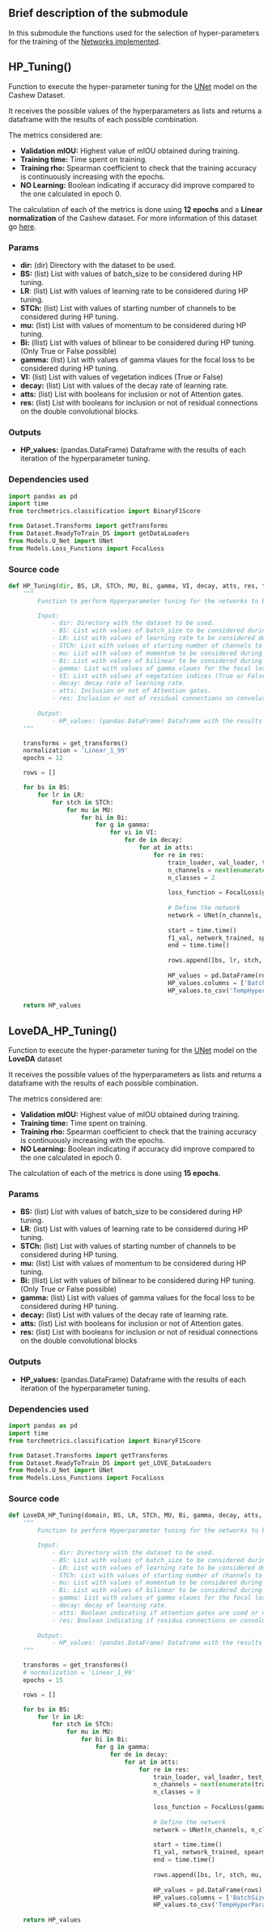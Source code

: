 ## Brief description of the submodule

In this submodule the functions used for the selection of hyper-parameters for the training of the [Networks implemented](../Models/U_Net#networks-implemented).

## HP_Tuning()

Function to execute the hyper-parameter tuning for the [UNet](../Models/U_Net#unet) model on the Cashew Dataset.

It receives the possible values of the hyperparameters as lists and returns a dataframe with the results of each possible combination. 

The metrics considered are:
- **Validation mIOU:** Highest value of mIOU obtained during training.
- **Training time:** Time spent on training.
- **Training rho:** Spearman coefficient to check that the training accuracy is continuously increasing with the epochs.
- **NO Learning:** Boolean indicating if accuracy did improve compared to the one calculated in epoch 0.

The calculation of each of the metrics is done using **12 epochs** and a **Linear normalization** of the Cashew dataset. For more information of this dataset go [here](../Dataset/ReadyToTrain_DS).

### Params
- **dir:** (dir) Directory with the dataset to be used.
- **BS:** (list) List with values of batch_size to be considered during HP tuning.
- **LR**: (list) List with values of learning rate to be considered during HP tuning.
- **STCh:** (list) List with values of starting number of channels to be considered during HP tuning.
- **mu:** (list) List with values of momentum to be considered during HP tuning.
- **Bi:** (llist) List with values of bilinear to be considered during HP tuning. (Only True or False possible)
- **gamma:** (list) List with values of gamma vlaues for the focal loss to be considered during HP tuning.
- **VI:** (list) List with values of vegetation indices (True or False)
- **decay:** (list) List with values of the decay rate of learning rate.
- **atts:** (list) List with booleans for inclusion or not of Attention gates.
- **res:** (list) List with booleans for inclusion or not of residual connections on the double convolutional blocks.
### Outputs

- **HP_values:** (pandas.DataFrame) Dataframe with the results of each iteration of the hyperparameter tuning.

### Dependencies used

```python
import pandas as pd
import time
from torchmetrics.classification import BinaryF1Score

from Dataset.Transforms import getTransforms
from Dataset.ReadyToTrain_DS import getDataLoaders
from Models.U_Net import UNet
from Models.Loss_Functions import FocalLoss
```

### Source code

```python
def HP_Tuning(dir, BS, LR, STCh, MU, Bi, gamma, VI, decay, atts, res, tr_size = 0.15, val_size = 0.75):
    """
        Function to perform Hyperparameter tuning for the networks to be trained.

        Input:
            - dir: Directory with the dataset to be used.
            - BS: List with values of batch_size to be considered during HP tuning.
            - LR: List with values of learning rate to be considered during HP tuning.
            - STCh: List with values of starting number of channels to be considered during HP tuning.
            - mu: List with values of momentum to be considered during HP tuning.
            - Bi: List with values of bilinear to be considered during HP tuning. (Only True or False possible)
            - gamma: List with values of gamma vlaues for the focal loss to be considered during HP tuning.
            - VI: List with values of vegetation indices (True or False)
            - decay: decay rate of learning rate.
            - atts: Inclusion or not of Attention gates.
            - res: Inclusion or not of residual connections on convolutional blocks.
            
        Output:
            - HP_values: (pandas.DataFrame) Dataframe with the results of each iteration of the hyperparameter tuning.
    """

    transforms = get_transforms()
    normalization = 'Linear_1_99'
    epochs = 12

    rows = []

    for bs in BS:
        for lr in LR:
            for stch in STCh:
                for mu in MU:
                    for bi in Bi:
                        for g in gamma:
                            for vi in VI:
                                for de in decay:
                                    for at in atts:
                                        for re in res:
                                            train_loader, val_loader, test_loader = get_DataLoaders(dir, bs, transforms, normalization, vi, train_split_size = tr_size, val_split_size = val_size)
                                            n_channels = next(enumerate(train_loader))[1][0].shape[1] #get band number fomr actual data
                                            n_classes = 2
                
                                            loss_function = FocalLoss(gamma = g)
                
                                            # Define the network
                                            network = UNet(n_channels, n_classes,  bi, stch, up_layer = 4, attention = at, resunet = re)
            
                                            start = time.time()
                                            f1_val, network_trained, spearman, no_l = training_loop(network, train_loader, val_loader, lr, mu, epochs, loss_function, decay = de, plot = False)
                                            end = time.time()
            
                                            rows.append([bs, lr, stch, mu, bi, g, vi, de, at, re, f1_val, end-start, spearman, no_l])
            
                                            HP_values = pd.DataFrame(rows)
                                            HP_values.columns = ['BatchSize','LR', 'StartCh', 'Momentum', 'Bilinear', 'gamma', 'VI', 'decay', 'attention', 'resnet', 'ValF1Score', 'Training time', 'Training rho', 'No_L']
                                            HP_values.to_csv('TempHyperParamTuning_'+dir+'.csv')
    
    return HP_values
```
## LoveDA_HP_Tuning()

Function to execute the hyper-parameter tuning for the [UNet](../Models/U_Net#unet) model on the **LoveDA** dataset

It receives the possible values of the hyperparameters as lists and returns a dataframe with the results of each possible combination. 

The metrics considered are:
- **Validation mIOU:** Highest value of mIOU obtained during training.
- **Training time:** Time spent on training.
- **Training rho:** Spearman coefficient to check that the training accuracy is continuously increasing with the epochs.
- **NO Learning:** Boolean indicating if accuracy did improve compared to the one calculated in epoch 0.

The calculation of each of the metrics is done using **15 epochs**.

### Params

- **BS:** (list) List with values of batch_size to be considered during HP tuning.
- **LR**: (list) List with values of learning rate to be considered during HP tuning.
- **STCh:** (list) List with values of starting number of channels to be considered during HP tuning.
- **mu:** (list) List with values of momentum to be considered during HP tuning.
- **Bi:** (llist) List with values of bilinear to be considered during HP tuning. (Only True or False possible)
- **gamma:** (list) List with values of gamma values for the focal loss to be considered during HP tuning.
- **decay:** (list) List with values of the decay rate of learning rate.
- **atts:** (list) List with booleans for inclusion or not of Attention gates.
- **res:** (list) List with booleans for inclusion or not of residual connections on the double convolutional blocks

### Outputs

- **HP_values:** (pandas.DataFrame) Dataframe with the results of each iteration of the hyperparameter tuning.

### Dependencies used

```python
import pandas as pd
import time
from torchmetrics.classification import BinaryF1Score

from Dataset.Transforms import getTransforms
from Dataset.ReadyToTrain_DS import get_LOVE_DataLoaders
from Models.U_Net import UNet
from Models.Loss_Functions import FocalLoss
```

### Source code
```python
def LoveDA_HP_Tuning(domain, BS, LR, STCh, MU, Bi, gamma, decay, atts, res, tr_size = 0.15, val_size = 0.75):
    """
        Function to perform Hyperparameter tuning for the networks to be trained on LoveDA dataset.

        Input:
            - dir: Directory with the dataset to be used.
            - BS: List with values of batch_size to be considered during HP tuning.
            - LR: List with values of learning rate to be considered during HP tuning.
            - STCh: List with values of starting number of channels to be considered during HP tuning.
            - mu: List with values of momentum to be considered during HP tuning.
            - Bi: List with values of bilinear to be considered during HP tuning. (Only True or False possible)
            - gamma: List with values of gamma vlaues for the focal loss to be considered during HP tuning.
            - decay: decay of learning rate.
            - atts: Boolean indicating if attention gates are used or not.
            - res: Boolean indicating if residua connections on convolutional blocks are used or not.
            
        Output:
            - HP_values: (pandas.DataFrame) Dataframe with the results of each iteration of the hyperparameter tuning.
    """

    transforms = get_transforms()
    # normalization = 'Linear_1_99'
    epochs = 15

    rows = []

    for bs in BS:
        for lr in LR:
            for stch in STCh:
                for mu in MU:
                    for bi in Bi:
                        for g in gamma:
                            for de in decay:
                                for at in atts:
                                    for re in res:
                                        train_loader, val_loader, test_loader = get_LOVE_DataLoaders(domain, bs, train_split_size = tr_size, val_split_size = val_size)
                                        n_channels = next(enumerate(train_loader))[1]['image'].shape[1] #get band number fomr actual data
                                        n_classes = 8
            
                                        loss_function = FocalLoss(gamma = g, ignore_index = 0)
            
                                        # Define the network
                                        network = UNet(n_channels, n_classes,  bi, stch, up_layer = 4, attention = at, resunet = re)
        
                                        start = time.time()
                                        f1_val, network_trained, spearman, no_l = training_loop(network, train_loader, val_loader, lr, mu, epochs, loss_function, decay = de, plot = False, accu_function=JaccardIndex(task = 'multiclass', num_classes = n_classes, ignore_index = 0) , Love = True)
                                        end = time.time()
        
                                        rows.append([bs, lr, stch, mu, bi, g, de, at, re, f1_val, end-start, spearman, no_l])
        
                                        HP_values = pd.DataFrame(rows)
                                        HP_values.columns = ['BatchSize','LR', 'StartCh', 'Momentum', 'Bilinear', 'gamma', 'decay', 'attention', 'resunet', 'ValF1Score', 'Training time', 'Training rho', 'No_L']
                                        HP_values.to_csv('TempHyperParamTuning_LOVE.csv')
    
    return HP_values
```
